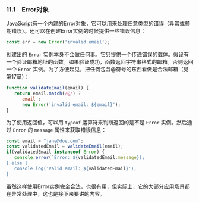 ### 11.1　Error对象

JavaScript有一个内建的Error对象，它可以用来处理任意类型的错误（异常或预期错误）。还可以在创建Error实例的时候提供一些错误信息：

```javascript
const err = new Error('invalid email');
```

创建出的 `Error` 实例本身不会做任何事。它只提供一个传递错误的载体。假设有一个验证邮箱地址的函数。如果验证成功，函数返回字符串格式的邮箱。否则返回一个 `Error` 实例。为了方便起见，把任何包含@符号的东西看做是合法邮箱（见第17章）：

```javascript
function validateEmail(email) {
   return email.match(/@/) ?
      email : 
      new Error('invalid email: ${email}');
}
```

为了使用返回值，可以用 `typeof` 运算符来判断返回的是不是 `Error` 实例。然后通过 `Error` 的 `message` 属性来获取错误信息：

```javascript
const email = "jane@doe.com";
const validatedEmail = validateEmail(email);
if(validatedEmail instanceof Error) {
   console.error(`Error: ${validatedEmail.message});
} else {
   console.log('Valid email: ${validatedEmail}');
}
```

虽然这样使用Error实例完全合法，也很有用，但实际上，它的大部分应用场景都在异常处理中，这也是接下来要讲的内容。


